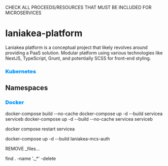 CHECK ALL PROCEEDS/RESOURCES THAT MUST BE INCLUDED FOR MICROSERVICES

# laniakea-platform
Laniakea platform is a conceptual project that likely revolves around providing a PaaS solution. Modular platform using various technologies like NestJS, TypeScript, Grunt, and potentially SCSS for front-end styling.





### <span style="color:#0099FF; font-weight: bolder;">Kubernetes</span> 

## Namespaces












### <span style="color:#0099FF; font-weight: bolder">Docker</span> 
docker-compose build --no-cache <service-a> <service-b>
docker-compose up -d --build servicea serviceb
docker-compose up -d --build --no-cache servicea serviceb

docker compose restart servicea



docker-compose up -d --build laniakea-mcs-auth























REMOVE _files...

find . -name '._*' -delete





<!---
DOC
npx compodoc -p tsconfig.json -s -w 

LOG
https://levelup.gitconnected.com/error-handling-and-logging-in-nestjs-best-practices-ecc871ade7d7

GUARDS
// https://github.com/ThomasOliver545/Blog-with-NestJS-and-Angular/blob/master/api/src/blog/service/blog.service.ts
// 1. https://docs.nestjs.com/guards
// 2. https://docs.nestjs.com/security/authentication
// 3. https://docs.nestjs.com/security/authorization


GIT

// display and sort Git branches by their last commit date
git for-each-ref --sort=-committerdate refs/heads/ --format="%(committerdate:short) %(refname:short)"














ASCII ART
https://patorjk.com/software/taag/#p=display&f=Graffiti&t=Type%20Something%20



Docker
docker network inspect bridge
docker login registry.hub.docker.com 


docker compose -f docker-compose.yml up -d
docker compose -f docker-compose.yml up -d <service1> <service2> <service...>


docker compose down -v


Cloud Stacks

GCP

Datastore
    https://hub.docker.com/r/mtlynch/firestore-emulator/
    https://joemugen.medium.com/how-to-develop-and-test-with-google-cloud-datastore-running-locally-7ebbc659b595
    https://stackoverflow.com/questions/54661757/google-datastore-unable-to-connect-inside-docker
    https://medium.com/@crip.popescu/running-gcp-pubsub-emulator-on-a-local-docker-environment-735c7f1e1f41
    https://cloud.google.com/datastore/docs/tools/datastore-emulator
    GUI:
        - datastore: https://github.com/GabiAxel/google-cloud-gui




Archtecture
https://learn.microsoft.com/en-us/azure/architecture/patterns/sharding

Silo - divide to conquer a PaaS platform




Database
    https://medium.com/@kumarabhishek0388/architecting-for-scale-part-1-load-balancing-sharding-and-replication-strategies-e6934e9e38f8

MongoDB
https://www.geeksforgeeks.org/how-to-seed-a-mongodb-database-using-docker-compose/



// OpenApi
// https://rehmat-sayany.medium.com/integrating-swagger-with-nestjs-a-step-by-step-guide-abd532743c43





BADGES
Como usar ícones e badges:
Markdown: Badges são frequentemente adicionados a arquivos README.md usando Markdown. Aqui está um exemplo de como adicionar um badge para a versão do NPM:

markdown
Copy code
![NPM Version](https://img.shields.io/npm/v/@nestjs/core.svg)
HTML: Você também pode usar HTML para adicionar badges:

html
Copy code
<a href="https://www.npmjs.com/package/@nestjs/core" target="_blank">
   <img src="https://img.shields.io/npm/v/@nestjs/core.svg" alt="NPM Version">
</a>
Sites para criar e personalizar badges:
Shields.io: Este é o site mais popular para criar badges customizados. Você pode escolher entre uma variedade de ícones, cores, e estilos. Você pode até mesmo criar badges personalizados que mostrem informações específicas sobre seu projeto.

BadgeMaker: Outra ferramenta útil para criar badges com suporte a várias integrações, como NPM, CI/CD, GitHub, etc.

SimpleIcons: Fornece ícones SVG para várias marcas populares, que você pode usar como parte de seus badges.

Exemplo de como criar um badge customizado no Shields.io:
Acesse o Shields.io. 
Escolha o estilo e o tipo de badge que deseja criar.
Customize o texto, cor, ícone, e outros parâmetros.
O site irá gerar a URL do badge, que você pode adicionar ao seu README.md usando Markdown ou HTML.


https://shields.io/
https://badgen.net/
https://simpleicons.org/

--->                                                                               



<!-- 
LIBS
npx eslint .
npx grunt clean
DEBUG=eslint:* npx grunt eslint

npx grunt check --type=breaking
npx grunt check --type=feat
npx grunt check --type=fix

npx compodoc -p tsconfig.json -s
npm install eslint@latest --save-dev --legacy-peer-deps //bypass the peer dependency resolutio
npm install eslint@latest eslint-plugin-import@latest eslint-config-airbnb-base@latest --save-dev --legacy-peer-deps


npm cache clean --force
npm access list packages
npm access list collaborators [<package> [<user>]]

npm publish --access public
npm publish --access public --verbose
npm unpublish @atisiothings/lib-core-domain@0.0.6
npm unpublish @atisiothings/lib-core-domain@0.0.6 --force


// https://pt.stackoverflow.com/questions/22431/express%C3%A3o-regular-para-rg



git config pull.rebase false
git merge origin/develop --allow-unrelated-histories
git credential-osxkeychain erase
host=github.com
-->


<!-- 
LIBS CONT...

npx eslint .
npx grunt clean
DEBUG=eslint:* npx grunt eslint

npx grunt check --type=breaking
npx grunt check --type=feat
npx grunt check --type=fix

npx compodoc -p tsconfig.json -s
npm install eslint@latest --save-dev --legacy-peer-deps //bypass the peer dependency resolutio
npm install eslint@latest eslint-plugin-import@latest eslint-config-airbnb-base@latest --save-dev --legacy-peer-deps


npm cache clean --force
npm access list packages
npm access list collaborators [<package> [<user>]]

npm publish --access public
npm publish --access public --verbose
npm unpublish @atisiothings/lib-core-domain@0.0.6
npm unpublish @atisiothings/lib-core-domain@0.0.6 --force


// https://pt.stackoverflow.com/questions/22431/express%C3%A3o-regular-para-rg

# GIT 
git remote add origin // git init
git remote set-url origin 
git merge origin/develop --allow-unrelated-histories
git credential-osxkeychain erase
host=github.com

error: RPC failed; HTTP 400 curl 22 The requested URL returned error: 400
git config --global http.postBuffer 157286400


# DEV - GRUNT
npx grunt clean --projects=laniakea-lib-database,laniakea-lib-central  

npx grunt --projects=laniakea-lib-central --build-type=ts
npx grunt deploy --projects=laniakea-lib-central --build-type=ts

npx grunt --projects=laniakea-lib-database --build-type=nest
npx grunt deploy --projects=laniakea-lib-database --build-type=nest
npx grunt --projects=laniakea-lib-database,laniakea-lib-http --build-type=nest



IoT
PCB: https://www.pcb-hero.com/?utm_source=kitty&utm_medium=Linkedin&utm_campaign=post20241011152216&utm_content=native_video
-->